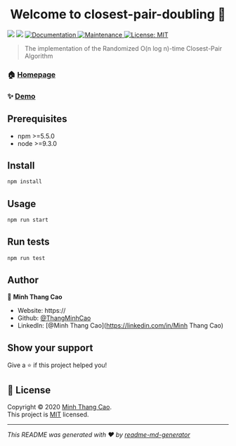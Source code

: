 <h1 align="center">Welcome to closest-pair-doubling 👋</h1>
<p>
  <img src="https://img.shields.io/badge/npm-%3E%3D5.5.0-blue.svg" />
  <img src="https://img.shields.io/badge/node-%3E%3D9.3.0-blue.svg" />
  <a href="https://" target="_blank">
    <img alt="Documentation" src="https://img.shields.io/badge/documentation-yes-brightgreen.svg" />
  </a>
  <a href="https://github.com/kefranabg/readme-md-generator/graphs/commit-activity" target="_blank">
    <img alt="Maintenance" src="https://img.shields.io/badge/Maintained%3F-yes-green.svg" />
  </a>
  <a href="https://github.com/ThangMinhCao/closestpairdoubling/blob/master/LICENSE" target="_blank">
    <img alt="License: MIT" src="https://img.shields.io/github/license/ThangMinhCao/closest-pair-doubling" />
  </a>
</p>

> The implementation of the Randomized O(n log n)-time Closest-Pair Algorithm

### 🏠 [Homepage](https://github.com/ThangMinhCao/closestpairdoubling)

### ✨ [Demo](https://)

## Prerequisites

- npm >=5.5.0
- node >=9.3.0

## Install

```sh
npm install
```

## Usage

```sh
npm run start
```

## Run tests

```sh
npm run test
```

## Author

👤 **Minh Thang Cao**

* Website: https://
* Github: [@ThangMinhCao](https://github.com/ThangMinhCao)
* LinkedIn: [@Minh Thang Cao](https://linkedin.com/in/Minh Thang Cao)

## Show your support

Give a ⭐️ if this project helped you!

## 📝 License

Copyright © 2020 [Minh Thang Cao](https://github.com/ThangMinhCao).<br />
This project is [MIT](https://github.com/ThangMinhCao/closestpairdoubling/blob/master/LICENSE) licensed.

***
_This README was generated with ❤️ by [readme-md-generator](https://github.com/kefranabg/readme-md-generator)_